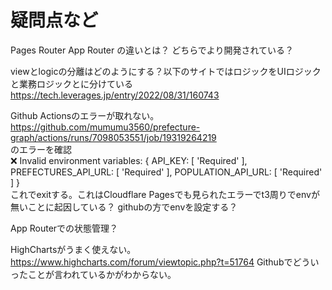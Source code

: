 # 疑問点など

Pages Router
App Router
の違いとは？
どちらでより開発されている？


viewとlogicの分離はどのようにする？以下のサイトではロジックをUIロジックと業務ロジックとに分けている
https://tech.leverages.jp/entry/2022/08/31/160743


Github Actionsのエラーが取れない。      
https://github.com/mumumu3560/prefecture-graph/actions/runs/7098053551/job/19319264219      
のエラーを確認      
❌ Invalid environment variables: {
  API_KEY: [ 'Required' ],
  PREFECTURES_API_URL: [ 'Required' ],
  POPULATION_API_URL: [ 'Required' ]
}       
これでexitする。これはCloudflare Pagesでも見られたエラーでt3周りでenvが無いことに起因している？
githubの方でenvを設定する？

App Routerでの状態管理？

HighChartsがうまく使えない。
https://www.highcharts.com/forum/viewtopic.php?t=51764
Githubでどういったことが言われているかがわからない。
